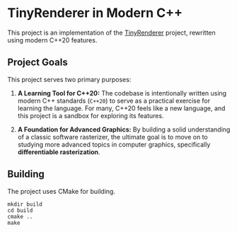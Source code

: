 # TinyRenderer in Modern C++

This project is an implementation of the [TinyRenderer](https://github.com/ssloy/tinyrenderer) project, rewritten using modern C++20 features.

## Project Goals

This project serves two primary purposes:

1. **A Learning Tool for C++20:** The codebase is intentionally written using modern C++ standards (`C++20`) to serve as a practical exercise for learning the language. For many, C++20 feels like a new language, and this project is a sandbox for exploring its features.

2. **A Foundation for Advanced Graphics:** By building a solid understanding of a classic software rasterizer, the ultimate goal is to move on to studying more advanced topics in computer graphics, specifically **differentiable rasterization**.

## Building

The project uses CMake for building.

```
mkdir build
cd build
cmake ..
make
```